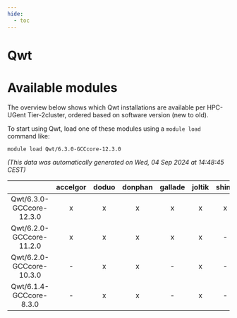 ```yaml
---
hide:
  - toc
---
```


Qwt
===

# Available modules


The overview below shows which Qwt installations are available per HPC-UGent Tier-2cluster, ordered based on software version (new to old).

To start using Qwt, load one of these modules using a `module load` command like:

```shell
module load Qwt/6.3.0-GCCcore-12.3.0
```

*(This data was automatically generated on Wed, 04 Sep 2024 at 14:48:45 CEST)*  

| |accelgor|doduo|donphan|gallade|joltik|shinx|skitty|
| :---: | :---: | :---: | :---: | :---: | :---: | :---: | :---: |
|Qwt/6.3.0-GCCcore-12.3.0|x|x|x|x|x|x|x|
|Qwt/6.2.0-GCCcore-11.2.0|x|x|x|x|x|-|x|
|Qwt/6.2.0-GCCcore-10.3.0|-|x|x|-|x|-|x|
|Qwt/6.1.4-GCCcore-8.3.0|-|x|x|-|x|-|x|
